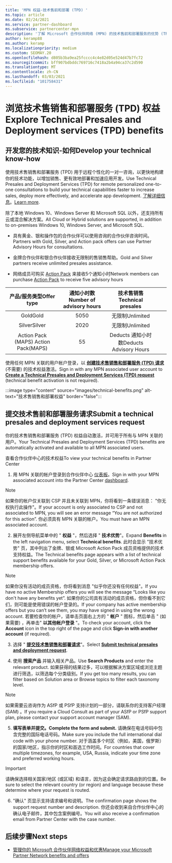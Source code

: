 ```yaml
---
title: 'MPN 权益-技术售前和部署 (TPD) '
ms.topic: article
ms.date: 02/24/2021
ms.service: partner-dashboard
ms.subservice: partnercenter-mpn
description: '了解 Microsoft 合作伙伴网络 (MPN) 的技术售前和部署服务的优势 (TPD) '
author: keramp88
ms.author: keramp
ms.localizationpriority: medium
ms.custom: SEOMAY.20
ms.openlocfilehash: d805b3ba9ea25fcccc4c4e82d05e524d47b7fc72
ms.sourcegitcommit: bff907bdbddc769716c7418a2b4a94ca37c2d590
ms.translationtype: MT
ms.contentlocale: zh-CN
ms.lasthandoff: 03/03/2021
ms.locfileid: "101758431"
---
```

# <a name="explore-technical-presales-and-deployment-services-tpd-benefits"></a><span data-ttu-id="7ded3-103">浏览技术售销售和部署服务 (TPD) 权益</span><span class="sxs-lookup"><span data-stu-id="7ded3-103">Explore Technical Presales and Deployment services (TPD) benefits</span></span>

## <a name="develop-your-technical-know-how"></a><span data-ttu-id="7ded3-104">开发您的技术知识-如何</span><span class="sxs-lookup"><span data-stu-id="7ded3-104">Develop your technical know-how</span></span>

<span data-ttu-id="7ded3-105">使用技术售销售和部署服务 (TPD) 用于远程个性化的一对一咨询，以更快地构建你的技术功能，以增加销售、更有效地部署和加速应用开发。</span><span class="sxs-lookup"><span data-stu-id="7ded3-105">Use Technical Presales and Deployment Services (TPD) for remote personalized one-to-one consultations to build your technical capabilities faster to increase sales, deploy more effectively, and accelerate app development.</span></span> <span data-ttu-id="7ded3-106">[了解详细信息](https://aka.ms/TPD)。</span><span class="sxs-lookup"><span data-stu-id="7ded3-106">[Learn more](https://aka.ms/TPD).</span></span>

<span data-ttu-id="7ded3-107">除了本地 Windows 10、Windows Server 和 Microsoft SQL 以外，还支持所有云或混合解决方案。</span><span class="sxs-lookup"><span data-stu-id="7ded3-107">All Cloud or Hybrid solutions are supported, in addition to on-premises Windows 10, Windows Server, and Microsoft SQL.</span></span> 

-   <span data-ttu-id="7ded3-108">具有黄金、银和操作包的合作伙伴可以使用咨询的合作伙伴咨询时间。</span><span class="sxs-lookup"><span data-stu-id="7ded3-108">Partners with Gold, Silver, and Action pack offers can use Partner Advisory Hours for consultations.</span></span> 

-   <span data-ttu-id="7ded3-109">金牌合作伙伴和银合作伙伴接收无限制的售销售帮助。</span><span class="sxs-lookup"><span data-stu-id="7ded3-109">Gold and Silver partners receive unlimited presales assistance.</span></span> 

-   <span data-ttu-id="7ded3-110">网络成员可购买 [Action Pack](https://partner.microsoft.com/membership/action-pack) 来接收5个通知小时</span><span class="sxs-lookup"><span data-stu-id="7ded3-110">Network members can  purchase [Action Pack](https://partner.microsoft.com/membership/action-pack) to receive five advisory hours</span></span>  


|     <span data-ttu-id="7ded3-111">产品/服务类型</span><span class="sxs-lookup"><span data-stu-id="7ded3-111">Offer type</span></span>    | <span data-ttu-id="7ded3-112">通知小时数</span><span class="sxs-lookup"><span data-stu-id="7ded3-112">Number of advisory hours</span></span> |   <span data-ttu-id="7ded3-113">技术售销售</span><span class="sxs-lookup"><span data-stu-id="7ded3-113">Technical presales</span></span>   |   |   |
|:-----------------:|:------------------------:|:----------------------:|:-:|:-:|
|        <span data-ttu-id="7ded3-114">Gold</span><span class="sxs-lookup"><span data-stu-id="7ded3-114">Gold</span></span>       |            <span data-ttu-id="7ded3-115">50</span><span class="sxs-lookup"><span data-stu-id="7ded3-115">50</span></span>            |        <span data-ttu-id="7ded3-116">无限制</span><span class="sxs-lookup"><span data-stu-id="7ded3-116">Unlimited</span></span>       |   |   |
|       <span data-ttu-id="7ded3-117">Silver</span><span class="sxs-lookup"><span data-stu-id="7ded3-117">Silver</span></span>      |            <span data-ttu-id="7ded3-118">20</span><span class="sxs-lookup"><span data-stu-id="7ded3-118">20</span></span>            |        <span data-ttu-id="7ded3-119">无限制</span><span class="sxs-lookup"><span data-stu-id="7ded3-119">Unlimited</span></span>       |   |   |
| <span data-ttu-id="7ded3-120">Action Pack (MAPS) </span><span class="sxs-lookup"><span data-stu-id="7ded3-120">Action Pack(MAPS)</span></span> |             <span data-ttu-id="7ded3-121">5</span><span class="sxs-lookup"><span data-stu-id="7ded3-121">5</span></span>            | <span data-ttu-id="7ded3-122">Deducts 通知小时数</span><span class="sxs-lookup"><span data-stu-id="7ded3-122">Deducts Advisory Hours</span></span> |   |   |

<span data-ttu-id="7ded3-123">使用任何 MPN 关联的用户帐户登录，以 **[创建技术售销售和部署服务 (TPD) 请求](https://partner.microsoft.com/dashboard/mpn/membership/benefits/technical/createadvisoryhours-servicerequest)** (不需要) 的技术权益激活。</span><span class="sxs-lookup"><span data-stu-id="7ded3-123">Sign in with any MPN associated user account to **[Create a Technical Presales and Deployment Services (TPD) request](https://partner.microsoft.com/dashboard/mpn/membership/benefits/technical/createadvisoryhours-servicerequest)** (technical benefit activation is not required).</span></span>

  :::image type="content" source="images/technical-benefits.png" alt-text="技术售销售和部署权益" border="false":::

## <a name="submit-a-technical-presales-and-deployment-services-request"></a><span data-ttu-id="7ded3-125">提交技术售前和部署服务请求</span><span class="sxs-lookup"><span data-stu-id="7ded3-125">Submit a technical presales and deployment services request</span></span> 

<span data-ttu-id="7ded3-126">你的技术售销售和部署服务 (TPD) 权益自动激活，并可用于所有与 MPN 关联的用户。</span><span class="sxs-lookup"><span data-stu-id="7ded3-126">Your Technical Presales and Deployment Services (TPD) benefits are automatically activated and available to all MPN associated users.</span></span> 

<span data-ttu-id="7ded3-127">查看合作伙伴中心的技术权益</span><span class="sxs-lookup"><span data-stu-id="7ded3-127">To view your technical benefits in Partner Center</span></span>

1. <span data-ttu-id="7ded3-128">用 MPN 关联的帐户登录到合作伙伴中心 [仪表板](https://partner.microsoft.com/dashboard)。</span><span class="sxs-lookup"><span data-stu-id="7ded3-128">Sign in with your MPN associated account into the Partner Center [dashboard](https://partner.microsoft.com/dashboard).</span></span> 

>[!NOTE]
><span data-ttu-id="7ded3-129">如果你的帐户仅关联到 CSP 并且未关联到 MPN，你将看到一条错误消息： "你无权执行此操作"。</span><span class="sxs-lookup"><span data-stu-id="7ded3-129">If your account is only associated to CSP and not associated to MPN, you will see an error message “You are not authorized for this action”.</span></span> <span data-ttu-id="7ded3-130">你必须具有 MPN 关联的帐户。</span><span class="sxs-lookup"><span data-stu-id="7ded3-130">You must have an MPN associated account.</span></span>

2. <span data-ttu-id="7ded3-131">展开左侧导航菜单中的 " **权益** "，然后选择 " **技术优势**"。</span><span class="sxs-lookup"><span data-stu-id="7ded3-131">Expand **Benefits** in the left navigation menu, select **Technical benefits**.</span></span> <span data-ttu-id="7ded3-132">此时会显示 "技术优势" 页，其中列出了金牌、银或 Microsoft Action Pack 成员资格提供的技术支持权益。</span><span class="sxs-lookup"><span data-stu-id="7ded3-132">The Technical benefits page appears with a list of technical support benefits available for your Gold, Silver, or Microsoft Action Pack membership offers.</span></span> 

>[!NOTE]
><span data-ttu-id="7ded3-133">如果你没有活动的成员资格，你将看到消息 "似乎你还没有任何权益"。</span><span class="sxs-lookup"><span data-stu-id="7ded3-133">If you have no active Membership offers you will see the message “Looks like you don't have any benefits yet”.</span></span> <span data-ttu-id="7ded3-134">如果你的公司具有活动的成员资格，但你看不到它们，则可能是使用错误的帐户登录的。</span><span class="sxs-lookup"><span data-stu-id="7ded3-134">If your company has active membership offers but you can’t see them, you may have signed in using the wrong account.</span></span> <span data-ttu-id="7ded3-135">若要检查你的帐户，请单击页面右上方的 " **帐户** " 图标，然后单击 " (如果需要) ，再单击" **以其他帐户登录** "。</span><span class="sxs-lookup"><span data-stu-id="7ded3-135">To check your account, click the **Account** icon in the top right of the page and click **Sign-in with another account** (if required).</span></span>

3. <span data-ttu-id="7ded3-136">选择 " **[提交技术售销售和部署请求](https://partner.microsoft.com/dashboard/mpn/membership/benefits/technical/createadvisoryhours-servicerequest)**"。</span><span class="sxs-lookup"><span data-stu-id="7ded3-136">Select **[Submit technical presales and deployment request](https://partner.microsoft.com/dashboard/mpn/membership/benefits/technical/createadvisoryhours-servicerequest)**.</span></span>

4. <span data-ttu-id="7ded3-137">使用 **搜索产品** 并输入相关产品。</span><span class="sxs-lookup"><span data-stu-id="7ded3-137">Use **Search Products** and enter the relevant product.</span></span> <span data-ttu-id="7ded3-138">如果获得的结果过多，可以根据解决方案区域或浏览主题进行筛选，以筛选每个分类级别。</span><span class="sxs-lookup"><span data-stu-id="7ded3-138">If you get too many results, you can filter based on Solution area or Browse topics to filter each taxonomy level.</span></span>

> [!NOTE]
> <span data-ttu-id="7ded3-139">如果需要云咨询作为 ASfP 或 PSfP 支持计划的一部分，请联系你的支持客户经理 (SAM) 。</span><span class="sxs-lookup"><span data-stu-id="7ded3-139">If you require a Cloud Consult as part of your ASfP or PSfP support plan, please contact your support account manager (SAM).</span></span>

5. <span data-ttu-id="7ded3-140">**填写表单并提交。**</span><span class="sxs-lookup"><span data-stu-id="7ded3-140">**Complete the form and submit.**</span></span> <span data-ttu-id="7ded3-141">请确保在电话号码中包含完整的国际电话号码。</span><span class="sxs-lookup"><span data-stu-id="7ded3-141">Make sure you include the full international dial code with your phone number.</span></span> <span data-ttu-id="7ded3-142">对于涵盖多个时区（例如，美国，俄罗斯）的国家/地区，指示你的时区和首选工作时间。</span><span class="sxs-lookup"><span data-stu-id="7ded3-142">For countries that cover multiple timezones,  for example, USA, Russia, indicate your time zone and preferred working hours.</span></span>

> [!IMPORTANT]
> <span data-ttu-id="7ded3-143">请确保选择相关国家/地区 (或区域) 和语言，因为这会确定请求路由到的位置。</span><span class="sxs-lookup"><span data-stu-id="7ded3-143">Be sure to select the relevant country (or region) and language because these determine where your request is routed.</span></span>

6. <span data-ttu-id="7ded3-144">"确认" 页显示支持请求编号和说明。</span><span class="sxs-lookup"><span data-stu-id="7ded3-144">The confirmation page shows the support request number and description.</span></span> <span data-ttu-id="7ded3-145">你还会收到来自合作伙伴中心的确认电子邮件，其中包含案例编号。</span><span class="sxs-lookup"><span data-stu-id="7ded3-145">You will also receive a confirmation email from Partner Center with the case number.</span></span>



## <a name="next-steps"></a><span data-ttu-id="7ded3-146">后续步骤</span><span class="sxs-lookup"><span data-stu-id="7ded3-146">Next steps</span></span>

- [<span data-ttu-id="7ded3-147">管理你的 Microsoft 合作伙伴网络权益和优惠</span><span class="sxs-lookup"><span data-stu-id="7ded3-147">Manage your Microsoft Partner Network benefits and offers</span></span>](manage-your-partner-network-benefits.md)
